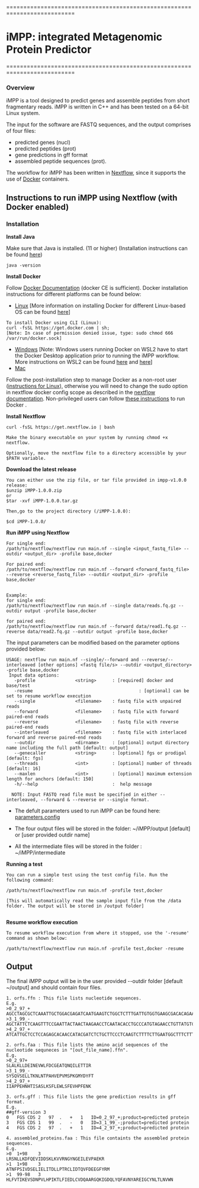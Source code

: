 ==========================================================================

# iMPP: integrated Metagenomic Protein Predictor #

==========================================================================
### Overview ###

iMPP is a tool designed to predict genes and assemble peptides from short fragmentary reads.
iMPP is written in C++ and has been tested on a 64-bit Linux system.

The input for the software are FASTQ sequences, and the output comprises of four files:
* predicted genes (nucl) 
* predicted peptides (prot) 
* gene predictions in gff format
* assembled peptide sequences (prot).

The workflow for iMPP has been written in [Nextflow](https://www.nextflow.io/index.html), since it supports the use of [Docker](https://www.docker.com/) containers. 

## Instructions to run iMPP using Nextflow (with Docker enabled) ##

### Installation ###
__Install Java__

Make sure that Java is installed. (11 or higher) (Installation instructions can be found [here](https://www.oracle.com/java/technologies/downloads/))
```
java -version
```

__Install Docker__

Follow [Docker Documentation](https://docs.docker.com/get-docker/) (docker CE is sufficient). 
Docker installation instructions for different platforms can be found below:
* [Linux](https://docs.docker.com/desktop/install/linux-install/) [More information on installing Docker for different Linux-based OS can be found [here](https://runnable.com/docker/install-docker-on-linux)]
```
To install Docker using CLI (Linux):
curl -fsSL https://get.docker.com | sh;
[Note: In case of permission denied issue, type: sudo chmod 666 /var/run/docker.sock]
```
* [Windows](https://docs.docker.com/desktop/install/windows-install/) [Note: Windows users running Docker on WSL2 have to start the Docker Desktop application prior to running the iMPP workflow. More instructions on WSL2 can be found [here](https://docs.docker.com/desktop/windows/wsl/) and [here](https://docs.microsoft.com/en-us/windows/wsl/install)]
* [Mac](https://docs.docker.com/desktop/install/mac-install/)

Follow the post-installation step to manage Docker as a non-root user ([instructions for Linux](https://docs.docker.com/engine/install/linux-postinstall/)), otherwise you will need to change the sudo option in nextflow docker config scope as described in the [nextflow documentation](https://www.nextflow.io/docs/latest/config.html#scope-docker). Non-privileged users can follow [these instructions](https://docs.docker.com/engine/security/rootless/) to run Docker .


__Install Nextflow__
```
curl -fsSL https://get.nextflow.io | bash

Make the binary executable on your system by running chmod +x nextflow.

Optionally, move the nextflow file to a directory accessible by your $PATH variable. 
```

__Download the latest release__
```
You can either use the zip file, or tar file provided in impp-v1.0.0 release:
$unzip iMPP-1.0.0.zip
or
$tar -xvf iMPP-1.0.0.tar.gz

Then,go to the project directory (/iMPP-1.0.0):

$cd iMPP-1.0.0/
```


__Run iMPP using Nextflow__
```
For single end:
/path/to/nextflow/nextflow run main.nf --single <input_fastq_file> --outdir <output_dir> -profile base,docker

For paired end:
/path/to/nextflow/nextflow run main.nf --forward <forward_fastq_file> --reverse <reverse_fastq_file> --outdir <output_dir> -profile base,docker


Example:
for single end: 
/path/to/nextflow/nextflow run main.nf --single data/reads.fq.gz --outdir output -profile base,docker

for paired end:
/path/to/nextflow/nextflow run main.nf --forward data/read1.fq.gz --reverse data/read2.fq.gz --outdir output -profile base,docker

```
The input parameters can be modified based on the parameter options provided below:
```
USAGE: nextflow run main.nf --single/--forward and --reverse/--interleaved [other options] <fastq file/s> --outdir <output_directory> -profile base,docker
 Input data options:
   -profile               <string>      : [required] docker and base/test
   -resume				                          : [optional] can be set to resume workflow execution
   --single               <filename>    : fastq file with unpaired reads
   --forward              <filename>    : fastq file with forward paired-end reads
   --reverse              <filename>    : fastq file with reverse paired-end reads
   --interleaved          <filename>    : fastq file with interlaced forward and reverse paired-end reads
   --outdir               <dirname>     : [optional] output directory name including the full path [default: output]
   --genecaller           <string>      : [optional] fgs or prodigal [default: fgs]
   --threads              <int>         : [optional] number of threads [default: 16]
   --maxlen               <int>         : [optional] maximum extension length for anchors [default: 150]
   -h/--help                            :  help message

  NOTE: Input FASTQ read file must be specified in either --interleaved, --forward & --reverse or --single format.
```
* The defult parameters used to run iMPP can be found here: [parameters.config](https://github.com/Sirisha-t/iMPP/blob/master/params/parameters.txt "parameters.txt")

* The four output files will be stored in the folder: ~/iMPP/output [default] or [user provided outdir name]

* All the intermediate files will be stored in the folder : ~/iMPP/intermediate 


__Running a test__
```
You can run a simple test using the test config file. Run the following command: 

/path/to/nextflow/nextflow run main.nf -profile test,docker
 
[This will automatically read the sample input file from the /data folder. The output will be stored in /output folder]
 
```
__Resume workflow execution__
```
To resume workflow execution from where it stopped, use the '-resume' command as shown below:

/path/to/nextflow/nextflow run main.nf -profile test,docker -resume
```

## Output ##

The final iMPP output will be in the user provided --outdir folder [default ~/output] and should contain four files.
```
1. orfs.ffn : This file lists nucleotide sequences.
E.g.
>0_2_97_+
AGCCTAGCGCTCAAATTGCTGGACGAGATCAATGAAGTCTGGCTCTTTGATTGTGGTGAAGCGACACAGAATCAAATTTTAGAAACGACCATACGT
>3_1_99_-
AGCTATTCTCAAGTTTCCGAATTACTAACTAAGAACCTCAATACACCTGCCCATGTAGAACCTGTTATGTCGCCTAAAGGAATGTATGACTACTTCACT
>4_2_97_+
ATCATTGCTCCTCCAGAGCACAACCATACGATCTCTGCTTCCCTCAAGTCTTTTCTTGAATGGCTTTCTTTCGAGGTGCATCCATTTGAAAACAAA

2. orfs.faa : This file lists the amino acid sequences of the nucleotide sequneces in "[out_file_name].ffn".
E.g.
>0_2_97+
SLALKLLDEINEVWLFDCGEATQNQILETTIR
>3_1_99_-
SYSQVSELLTKNLNTPAHVEPVMSPKGMYDYFT
>4_2_97_+
IIAPPEHNHTISASLKSFLEWLSFEVHPFENK

3. orfs.gff : This file lists the gene prediction results in gff format.
E.g.
##gff-version 3
0	FGS	CDS	2	97	.	+	1	ID=0_2_97_+;product=predicted protein
3	FGS	CDS	1	99	.	-	0	ID=3_1_99_-;product=predicted protein
4	FGS	CDS	2	97	.	+	1	ID=4_2_97_+;product=predicted protein

4. assembled_proteins.faa : This file containts the assembled protein sequences.
E.g.
>0	1+98	3
LRSNLLKDFQEVIDDSKLKVVRNGYNGEILEVPAEKR
>1	1+98	3
ATNFPSIVDSELIELITDLLPTRCLIDTQVFDEEGFYRM
>1	99-98	3
HLFVTIKEVSDNPVLHPIKTLFIEDLCVDQAARGQKIGDQLYQFAVNYAREIGCYNLTLNVWN
```
